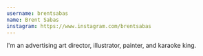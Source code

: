 ```yaml
---
username: brentsabas
name: Brent Sabas
instagram: https://www.instagram.com/brentsabas
---
```

I'm an advertising art director, illustrator, painter, and karaoke king.